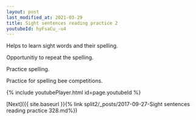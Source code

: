 ```yaml
---
layout: post
last_modified_at: 2021-03-29
title: Sight sentences reading practice 2
youtubeId: hyFsaCu_-u4
---
```

 
 
Helps to learn sight words and their spelling.

Opportunitiy to repeat the spelling. 

Practice spelling. 
 
Practice for spelling bee competitions. 
 
{% include youtubePlayer.html id=page.youtubeId %}
 
 

[Next]({{ site.baseurl }}{% link  split2/_posts/2017-09-27-Sight sentences reading practice 328.md%})
 
